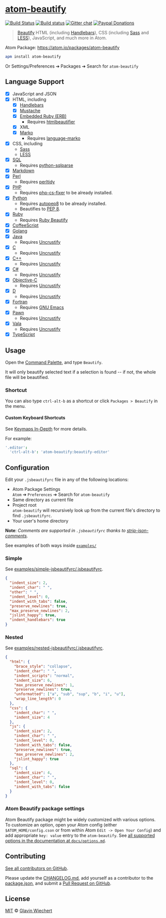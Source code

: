 # [atom-beautify](https://github.com/donaldpipowitch/atom-beautify)

[![Build Status](https://travis-ci.org/Glavin001/atom-beautify.svg?branch=master)](https://travis-ci.org/Glavin001/atom-beautify)
[![Build status](https://ci.appveyor.com/api/projects/status/himnq7tjxl2fdc8u?svg=true)](https://ci.appveyor.com/project/Glavin001/atom-beautify)
[![Gitter chat](https://img.shields.io/badge/gitter-Glavin001%2Fatom--beautify-1dce73.svg)](https://gitter.im/Glavin001/atom-beautify)
[![Paypal Donations](https://www.paypalobjects.com/en_US/i/btn/btn_donate_SM.gif)](https://www.paypal.com/cgi-bin/webscr?cmd=_donations&business=X2RK5DKN6YXPJ&lc=CA&item_name=Atom%2dBeautify&item_number=atom%2dbeautify&currency_code=CAD&bn=PP%2dDonationsBF%3abtn_donate_LG%2egif%3aNonHosted)


> [Beautify](https://github.com/einars/js-beautify)
HTML (including [Handlebars](http://handlebarsjs.com/)),
CSS (including [Sass](http://sass-lang.com/) and [LESS](http://lesscss.org/)),
JavaScript, and much more in Atom.

Atom Package: https://atom.io/packages/atom-beautify

```bash
apm install atom-beautify
```

Or Settings/Preferences ➔ Packages ➔ Search for `atom-beautify`

## Language Support

- [x] JavaScript and JSON
- [x] HTML, including
  - [x] [Handlebars](http://handlebarsjs.com/)
  - [x] [Mustache](http://mustache.github.io)
  - [x] [Embedded Ruby (ERB)](https://github.com/Glavin001/atom-beautify/issues/80)
    - Requires [htmlbeautifier](https://github.com/threedaymonk/htmlbeautifier)
  - [x] XML
  - [x] [Marko](https://github.com/raptorjs/marko)
    - Requires [language-marko](https://github.com/raptorjs/atom-language-marko)
- [x] CSS, including
  - [Sass](http://sass-lang.com/)
  - [LESS](http://lesscss.org/)
- [x] [SQL](https://github.com/Glavin001/atom-beautify/pull/67)
  - Requires [python-sqlparse](https://github.com/andialbrecht/sqlparse)
- [x] [Markdown](https://github.com/Glavin001/atom-beautify/issues/292)
- [x] [Perl](https://github.com/Glavin001/atom-beautify/issues/33)
  - Requires [perltidy](http://perltidy.sourceforge.net/)
- [x] [PHP](https://github.com/donaldpipowitch/atom-beautify/issues/26)  
  - Requires [php-cs-fixer](https://github.com/FriendsOfPHP/PHP-CS-Fixer) to be already installed.
- [x] [Python](https://github.com/donaldpipowitch/atom-beautify/issues/24)
  - Requires [autopep8](https://github.com/hhatto/autopep8) to be already installed.
  - Beautifies to [PEP 8](http://legacy.python.org/dev/peps/pep-0008/).
- [x] [Ruby](https://github.com/donaldpipowitch/atom-beautify/issues/25)
  - Requires [Ruby Beautify](https://github.com/erniebrodeur/ruby-beautify)
- [x] [CoffeeScript](https://github.com/donaldpipowitch/atom-beautify/issues/31)
- [x] [Golang](https://github.com/Glavin001/atom-beautify/issues/176)
- [x] [Java](https://github.com/Glavin001/atom-beautify/issues/45)
  - Requires [Uncrustify](http://sourceforge.net/projects/uncrustify/)
- [x] [C](https://github.com/Glavin001/atom-beautify/issues/57)
  - Requires [Uncrustify](http://sourceforge.net/projects/uncrustify/)
- [x] [C++](https://github.com/Glavin001/atom-beautify/issues/57)
  - Requires [Uncrustify](http://sourceforge.net/projects/uncrustify/)
- [x] [C#](https://github.com/Glavin001/atom-beautify/issues/57)
  - Requires [Uncrustify](http://sourceforge.net/projects/uncrustify/)
- [x] [Objective-C](https://github.com/Glavin001/atom-beautify/issues/57)
  - Requires [Uncrustify](http://sourceforge.net/projects/uncrustify/)
- [x] [D](https://github.com/Glavin001/atom-beautify/issues/57)
  - Requires [Uncrustify](http://sourceforge.net/projects/uncrustify/)
- [x] [Fortran](https://github.com/Glavin001/atom-beautify/issues/300)
  - Requires [GNU Emacs](http://www.gnu.org/software/emacs/)
- [x] [Pawn](https://github.com/Glavin001/atom-beautify/issues/57)
  - Requires [Uncrustify](http://sourceforge.net/projects/uncrustify/)
- [x] [Vala](https://github.com/Glavin001/atom-beautify/issues/57)
  - Requires [Uncrustify](http://sourceforge.net/projects/uncrustify/)
- [x] [TypeScript](https://github.com/Glavin001/atom-beautify/issues/49)

## Usage

Open the [Command Palette](https://github.com/atom/command-palette), and type `Beautify`.

It will only beautify selected text if a selection is found -- if not, the whole file will be beautified.

### Shortcut

You can also type `ctrl-alt-b` as a shortcut or click `Packages > Beautify` in the menu.

#### Custom Keyboard Shortcuts

See [Keymaps In-Depth](https://atom.io/docs/latest/advanced/keymaps) for more details.

For example:

```coffeescript
'.editor':
  'ctrl-alt-b': 'atom-beautify:beautify-editor'
```

## Configuration

Edit your `.jsbeautifyrc` file in any of the following locations:

- Atom Package Settings  
  `Atom` ➔ `Preferences` ➔ Search for `atom-beautify`
- Same directory as current file
- Project root  
`atom-beautify` will recursively look up from the current file's directory to find `.jsbeautifyrc`.
- Your user's home directory

**Note**: *Comments are supported in `.jsbeautifyrc` thanks to [strip-json-comments](https://github.com/sindresorhus/strip-json-comments).*

See examples of both ways inside [`examples/`](https://github.com/donaldpipowitch/atom-beautify/tree/master/examples)

### Simple

See [examples/simple-jsbeautifyrc/.jsbeautifyrc](https://github.com/donaldpipowitch/atom-beautify/blob/master/examples/simple-jsbeautifyrc/.jsbeautifyrc).

```json
{
  "indent_size": 2,
  "indent_char": " ",
  "other": " ",
  "indent_level": 0,
  "indent_with_tabs": false,
  "preserve_newlines": true,
  "max_preserve_newlines": 2,
  "jslint_happy": true,
  "indent_handlebars": true
}
```

### Nested

See [examples/nested-jsbeautifyrc/.jsbeautifyrc](https://github.com/donaldpipowitch/atom-beautify/blob/master/examples/nested-jsbeautifyrc/.jsbeautifyrc).

```json
{
  "html": {
    "brace_style": "collapse",
    "indent_char": " ",
    "indent_scripts": "normal",
    "indent_size": 6,
    "max_preserve_newlines": 1,
    "preserve_newlines": true,
    "unformatted": ["a", "sub", "sup", "b", "i", "u"],
    "wrap_line_length": 0
  },
  "css": {
    "indent_char": " ",
    "indent_size": 4
  },
  "js": {
    "indent_size": 2,
    "indent_char": " ",
    "indent_level": 0,
    "indent_with_tabs": false,
    "preserve_newlines": true,
    "max_preserve_newlines": 2,
    "jslint_happy": true
  },
  "sql": {
    "indent_size": 4,
    "indent_char": " ",
    "indent_level": 0,
    "indent_with_tabs": false
  }
}
```

### Atom Beautify package settings

Atom Beautify package might be widely customized with various options. To customize an option, open your Atom config (either `$ATOM_HOME/config.cson` or from within Atom `Edit -> Open Your Config`) and add appropriate `key: value` entry to the `atom-beautify`.
See [all supported options in the documentation at  `docs/options.md`](https://github.com/Glavin001/atom-beautify/blob/master/docs/options.md).

## Contributing

[See all contributors on GitHub](https://github.com/donaldpipowitch/atom-beautify/graphs/contributors).

Please update the [CHANGELOG.md](https://github.com/donaldpipowitch/atom-beautify/blob/master/CHANGELOG.md),
add yourself as a contributor to the [package.json](https://github.com/donaldpipowitch/atom-beautify/blob/master/package.json),
and submit a [Pull Request on GitHub](https://help.github.com/articles/using-pull-requests).

## License

[MIT](https://github.com/donaldpipowitch/atom-beautify/blob/master/LICENSE.md) © [Glavin Wiechert](https://github.com/Glavin001)

